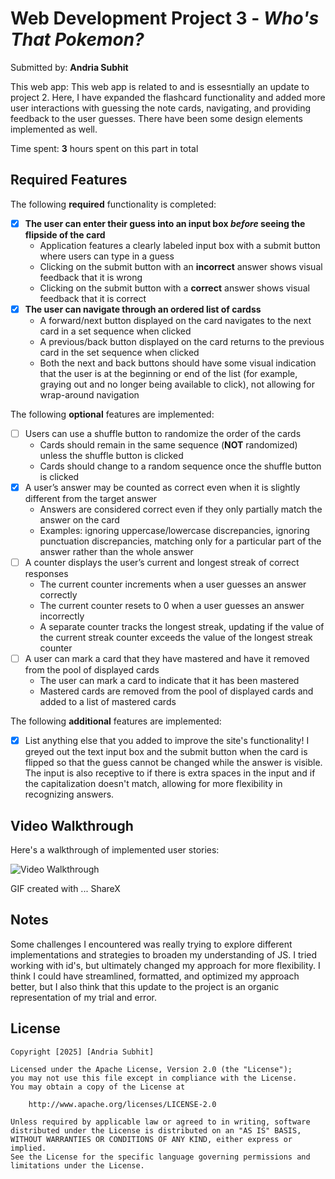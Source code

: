# Web Development Project 3 - *Who's That Pokemon?*

Submitted by: **Andria Subhit**

This web app:
This web app is related to and is essesntially an update to project 2. Here, I have expanded the flashcard functionality and added more user interactions with guessing the note cards, navigating, and providing feedback to the user guesses. There have been some design elements implemented as well. 

Time spent: **3** hours spent on this part in total

## Required Features

The following **required** functionality is completed:

- [X] **The user can enter their guess into an input box *before* seeing the flipside of the card**
  - Application features a clearly labeled input box with a submit button where users can type in a guess
  - Clicking on the submit button with an **incorrect** answer shows visual feedback that it is wrong 
  -  Clicking on the submit button with a **correct** answer shows visual feedback that it is correct
- [X] **The user can navigate through an ordered list of cardss**
  - A forward/next button displayed on the card navigates to the next card in a set sequence when clicked
  - A previous/back button displayed on the card returns to the previous card in the set sequence when clicked
  - Both the next and back buttons should have some visual indication that the user is at the beginning or end of the list (for example, graying out and no longer being available to click), not allowing for wrap-around navigation

The following **optional** features are implemented:


- [ ] Users can use a shuffle button to randomize the order of the cards
  - Cards should remain in the same sequence (**NOT** randomized) unless the shuffle button is clicked 
  - Cards should change to a random sequence once the shuffle button is clicked
- [X] A user’s answer may be counted as correct even when it is slightly different from the target answer
  - Answers are considered correct even if they only partially match the answer on the card 
  - Examples: ignoring uppercase/lowercase discrepancies, ignoring punctuation discrepancies, matching only for a particular part of the answer rather than the whole answer
- [ ] A counter displays the user’s current and longest streak of correct responses
  - The current counter increments when a user guesses an answer correctly
  - The current counter resets to 0 when a user guesses an answer incorrectly
  - A separate counter tracks the longest streak, updating if the value of the current streak counter exceeds the value of the longest streak counter 
- [ ] A user can mark a card that they have mastered and have it removed from the pool of displayed cards
  - The user can mark a card to indicate that it has been mastered
  - Mastered cards are removed from the pool of displayed cards and added to a list of mastered cards


The following **additional** features are implemented:

* [X] List anything else that you added to improve the site's functionality!
I greyed out the text input box and the submit button when the card is flipped so that the guess cannot be changed while the answer is visible. The input is also receptive to if there is extra spaces in the input and if the capitalization doesn't match, allowing for more flexibility in recognizing answers. 

## Video Walkthrough

Here's a walkthrough of implemented user stories:

<img src='https://i.imgur.com/zHjk5Pn.gif' title='Video Walkthrough' width='' alt='Video Walkthrough' />

<!-- Replace this with whatever GIF tool you used! -->
GIF created with ...  ShareX
<!-- Recommended tools:
[Kap](https://getkap.co/) for macOS
[ScreenToGif](https://www.screentogif.com/) for Windows
[peek](https://github.com/phw/peek) for Linux. -->

## Notes

Some challenges I encountered was really trying to explore different implementations and strategies to broaden my understanding of JS. I tried working with id's, but ultimately changed my approach for more flexibility. I think I could have streamlined, formatted, and optimized my approach better, but I also think that this update to the project is an organic representation of my trial and error.

## License

    Copyright [2025] [Andria Subhit]

    Licensed under the Apache License, Version 2.0 (the "License");
    you may not use this file except in compliance with the License.
    You may obtain a copy of the License at

        http://www.apache.org/licenses/LICENSE-2.0

    Unless required by applicable law or agreed to in writing, software
    distributed under the License is distributed on an "AS IS" BASIS,
    WITHOUT WARRANTIES OR CONDITIONS OF ANY KIND, either express or implied.
    See the License for the specific language governing permissions and
    limitations under the License.